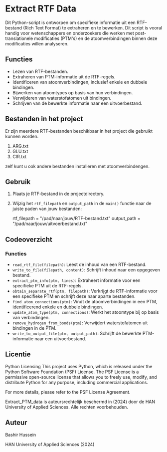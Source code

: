 # Extract RTF Data

Dit Python-script is ontworpen om specifieke informatie uit een RTF-bestand (Rich Text Format) te extraheren en te bewerken. 
Dit script is vooral handig voor wetenschappers en onderzoekers die werken met post-translationele modificaties (PTM's) en 
de atoomverbindingen binnen deze modificaties willen analyseren.

## Functies

- Lezen van RTF-bestanden.
- Extraheren van PTM-informatie uit de RTF-regels.
- Identificeren van atoomverbindingen, inclusief enkele en dubbele bindingen.
- Bijwerken van atoomtypes op basis van hun verbindingen.
- Verwijderen van waterstofatomen uit bindingen.
- Schrijven van de bewerkte informatie naar een uitvoerbestand.

## Bestanden in het project

  Er zijn meerdere RTF-bestanden beschikbaar in het project die gebruikt kunnen worden. 
  1. ARG.txt
  2. GLU.txt
  3. CIR.txt

  zelf kunt u ook andere bestanden installeren met atoomverbindengen. 



## Gebruik

1. Plaats je RTF-bestand in de projectdirectory.

2. Wijzig het `rtf_filepath` en `output_path` in de `main()` functie naar de juiste paden van jouw bestanden:

  
    rtf_filepath = "/pad/naar/jouw/RTF-bestand.txt"
    output_path = "/pad/naar/jouw/uitvoerbestand.txt"
  

## Codeoverzicht

### Functies

- `read_rtf_file(filepath)`: Leest de inhoud van een RTF-bestand.
- `write_to_file(filepath, content)`: Schrijft inhoud naar een opgegeven bestand.
- `extract_ptm_info(ptm, lines)`: Extraheert informatie voor een specifieke PTM uit de RTF-regels.
- `obtain_separate_rtf(ptm, filepath)`: Verkrijgt de RTF-informatie voor een specifieke PTM en schrijft deze naar aparte bestanden.
- `find_atom_connections(ptm)`: Vindt de atoomverbindingen in een PTM, identificerend enkele en dubbele bindingen.
- `update_atom_type(ptm, connections)`: Werkt het atoomtype bij op basis van verbindingen.
- `remove_hydrogen_from_bonds(ptm)`: Verwijdert waterstofatomen uit bindingen in de PTM.
- `write_to_output_file(ptm, output_path)`: Schrijft de bewerkte PTM-informatie naar een uitvoerbestand.

## Licentie
Python Licensing
This project uses Python, which is released under the Python Software Foundation (PSF) License. 
The PSF License is a permissive open-source license that allows you to freely use, modify, and distribute Python for any purpose, including commercial applications.

For more details, please refer to the PSF License Agreement.

Extract_PTM_data is auteursrechtelijk beschermd in (2024) door de HAN University of Applied Sciences. Alle rechten voorbehouden.

## Auteur
Bashir Hussein

HAN University of Applied Sciences (2024)
